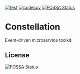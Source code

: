 [![test](https://github.com/tamasd/constellation/actions/workflows/test.yml/badge.svg)](https://github.com/tamasd/constellation/actions/workflows/test.yml)
[![codecov](https://codecov.io/gh/tamasd/constellation/branch/master/graph/badge.svg?token=MKNGZEGJRZ)](https://codecov.io/gh/tamasd/constellation)
[![FOSSA Status](https://app.fossa.com/api/projects/git%2Bgithub.com%2Ftamasd%2Fconstellation.svg?type=shield)](https://app.fossa.com/projects/git%2Bgithub.com%2Ftamasd%2Fconstellation?ref=badge_shield)

# Constellation

Event-driven microservice toolkit.


## License
[![FOSSA Status](https://app.fossa.com/api/projects/git%2Bgithub.com%2Ftamasd%2Fconstellation.svg?type=large)](https://app.fossa.com/projects/git%2Bgithub.com%2Ftamasd%2Fconstellation?ref=badge_large)